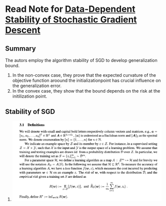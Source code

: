 # Read Note for [Data-Dependent Stability of Stochastic Gradient Descent](https://arxiv.org/pdf/1703.01678.pdf)

## Summary
The autors employ the algorithm stability of SGD to develop generalization bound. 
1. In the non-convex case, they prove that the expected curvature of the objective function aroound the initializationpoint has crucial influence on the generalization error.
2. In the convex case, they show that the bound depends on the risk at the initilization point.

## Stability of SGD
1. ![Notation](https://github.com/HJSang/ReadingNote/blob/master/Screen%20Shot%202019-03-03%20at%2009.25.28.png)

